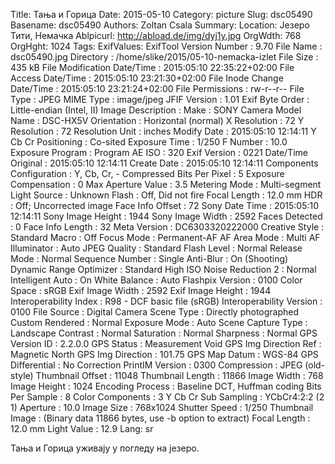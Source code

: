 Title: Тања и Горица
Date: 2015-05-10
Category: picture
Slug: dsc05490
Basename: dsc05490
Authors: Zoltan Csala
Summary:
Location: Језеро Тити, Немачка
Ablpicurl: http://abload.de/img/dyj1y.jpg
OrgWdth: 768
OrgHght: 1024
Tags:
ExifValues: ExifTool Version Number : 9.70
            File Name : dsc05490.jpg
            Directory : /home/slike/2015/05-10-nemacka-izlet
            File Size : 435 kB
            File Modification Date/Time : 2015:05:10 22:35:22+02:00
            File Access Date/Time : 2015:05:10 23:21:30+02:00
            File Inode Change Date/Time : 2015:05:10 23:21:24+02:00
            File Permissions : rw-r--r--
            File Type : JPEG
            MIME Type : image/jpeg
            JFIF Version : 1.01
            Exif Byte Order : Little-endian (Intel, II)
            Image Description :
            Make : SONY
            Camera Model Name : DSC-HX5V
            Orientation : Horizontal (normal)
            X Resolution : 72
            Y Resolution : 72
            Resolution Unit : inches
            Modify Date : 2015:05:10 12:14:11
            Y Cb Cr Positioning : Co-sited
            Exposure Time : 1/250
            F Number : 10.0
            Exposure Program : Program AE
            ISO : 320
            Exif Version : 0221
            Date/Time Original : 2015:05:10 12:14:11
            Create Date : 2015:05:10 12:14:11
            Components Configuration : Y, Cb, Cr, -
            Compressed Bits Per Pixel : 5
            Exposure Compensation : 0
            Max Aperture Value : 3.5
            Metering Mode : Multi-segment
            Light Source : Unknown
            Flash : Off, Did not fire
            Focal Length : 12.0 mm
            HDR : Off; Uncorrected image
            Face Info Offset : 72
            Sony Date Time : 2015:05:10 12:14:11
            Sony Image Height : 1944
            Sony Image Width : 2592
            Faces Detected : 0
            Face Info Length : 32
            Meta Version : DC6303320222000
            Creative Style : Standard
            Macro : Off
            Focus Mode : Permanent-AF
            AF Area Mode : Multi
            AF Illuminator : Auto
            JPEG Quality : Standard
            Flash Level : Normal
            Release Mode : Normal
            Sequence Number : Single
            Anti-Blur : On (Shooting)
            Dynamic Range Optimizer : Standard
            High ISO Noise Reduction 2 : Normal
            Intelligent Auto : On
            White Balance : Auto
            Flashpix Version : 0100
            Color Space : sRGB
            Exif Image Width : 2592
            Exif Image Height : 1944
            Interoperability Index : R98 - DCF basic file (sRGB)
            Interoperability Version : 0100
            File Source : Digital Camera
            Scene Type : Directly photographed
            Custom Rendered : Normal
            Exposure Mode : Auto
            Scene Capture Type : Landscape
            Contrast : Normal
            Saturation : Normal
            Sharpness : Normal
            GPS Version ID : 2.2.0.0
            GPS Status : Measurement Void
            GPS Img Direction Ref : Magnetic North
            GPS Img Direction : 101.75
            GPS Map Datum : WGS-84
            GPS Differential : No Correction
            PrintIM Version : 0300
            Compression : JPEG (old-style)
            Thumbnail Offset : 11048
            Thumbnail Length : 11866
            Image Width : 768
            Image Height : 1024
            Encoding Process : Baseline DCT, Huffman coding
            Bits Per Sample : 8
            Color Components : 3
            Y Cb Cr Sub Sampling : YCbCr4:2:2 (2 1)
            Aperture : 10.0
            Image Size : 768x1024
            Shutter Speed : 1/250
            Thumbnail Image : (Binary data 11866 bytes, use -b option to extract)
            Focal Length : 12.0 mm
            Light Value : 12.9
Lang: sr

Тања и Горица уживају у погледу на језеро.
